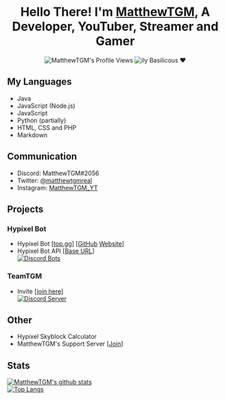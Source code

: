 <div align="center">

# Hello There! I'm [MatthewTGM](https://matthewtgm.ga/), A Developer, YouTuber, Streamer and Gamer

![MatthewTGM's Profile Views](https://komarev.com/ghpvc/?username=MatthewTGM)
![ily Basilicous ❤](https://img.shields.io/badge/ILY-Basil-critical)

</div>

## My Languages
- Java
- JavaScript (Node.js)
- JavaScript
- Python (partially)
- HTML, CSS and PHP
- Markdown

## Communication
- Discord: MatthewTGM#2056
- Twitter: [@matthewtgmreal](https://twitter.com/matthewtgmreal)
- Instagram: [MatthewTGM_YT](https://instagram.com/matthewtgm_yt)

## Projects
### Hypixel Bot
- Hypixel Bot [[top.gg](https://top.gg/bot/730063696130211901)] [[GitHub](https://github.com/matthewtgm/hypixel-bot) [Website](https://hypixelbot.ga)]
- Hypixel Bot API [[Base URL](http://hypixelbot.ga/api)]\
[![Discord Bots](https://top.gg/api/widget/730063696130211901.svg)](https://top.gg/bot/730063696130211901)

### TeamTGM
- Invite [[join here](https://discord.gg/XZ2TdQs)]\
<a href="https://discord.gg/XZ2TdQs"><img src="https://discordapp.com/api/guilds/662631480492818454/widget.png?style=banner2" alt="Discord Server"></a>

## Other
- Hypixel Skyblock Calculator
- MatthewTGM's Support Server [[Join](https://discord.gg/7BUb7Qu)]

## Stats
[![MatthewTGM's github stats](https://github-readme-stats.vercel.app/api?username=MatthewTGM)](https://github.com/anuraghazra/github-readme-stats)\
[![Top Langs](https://github-readme-stats.vercel.app/api/top-langs/?username=MatthewTGM&langs_count=8)](https://github.com/anuraghazra/github-readme-stats)
